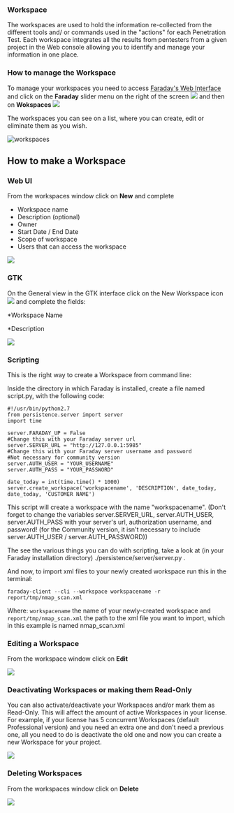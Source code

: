 ### Workspace

The workspaces are used to hold the information re-collected from the different tools and/ or commands used in the "actions" for each Penetration Test. Each workspace integrates all the results from pentesters from a given project in the Web console allowing you to identify and manage your information in one place.

### How to manage the Workspace

To manage your workspaces you need to access [Faraday's Web Interface](https://github.com/infobyte/faraday/wiki/Status-report) and click on the **Faraday** slider menu on the right of the screen ![](https://raw.github.com/wiki/infobyte/faraday/images/workspaces/icon.png)
and then on **Wokspaces**
![](https://raw.github.com/wiki/infobyte/faraday/images/workspaces/menu.png)



The workspaces you can see on a list, where you can create, edit or eliminate them as you wish.

![workspaces](https://raw.github.com/wiki/infobyte/faraday/images/workspaces/list.png)

## How to make a Workspace

### Web UI
From the workspaces window click on **New** and complete

* Workspace name
* Description (optional)
* Owner
* Start Date / End Date
* Scope of workspace
* Users that can access the workspace

![](https://raw.github.com/wiki/infobyte/faraday/images/workspaces/new.png)

### GTK
On the General view in the GTK interface click on the New Workspace icon 
![](https://raw.github.com/wiki/infobyte/faraday/images/workspaces/gtk_new_workspace_icon.png)
and complete the fields:

*Workspace Name

*Description

![](https://raw.github.com/wiki/infobyte/faraday/images/workspaces/gtk_new_workspace_dialog.png)

### Scripting

This is the right way to create a Workspace from command line:

Inside the directory in which Faraday is installed, create a file named script.py, with the following code:

```
#!/usr/bin/python2.7
from persistence.server import server
import time

server.FARADAY_UP = False
#Change this with your Faraday server url
server.SERVER_URL = "http://127.0.0.1:5985"
#Change this with your Faraday server username and password
#Not necessary for community version
server.AUTH_USER = "YOUR_USERNAME"
server.AUTH_PASS = "YOUR_PASSWORD"

date_today = int(time.time() * 1000)
server.create_workspace('workspacename', 'DESCRIPTION', date_today, date_today, 'CUSTOMER NAME')
```
This script will create a workspace with the name "workspacename". (Don't forget to change the variables server.SERVER_URL, server.AUTH_USER, server.AUTH_PASS with your server's url, authorization username, and password! (for the Community version, it isn't necessary to include server.AUTH_USER / server.AUTH_PASSWORD))

The see the various things you can do with scripting, take a look at (in your Faraday installation directory) ./persistence/server/server.py . 

And now, to import xml files to your newly created workspace run this in the terminal:
```
faraday-client --cli --workspace workspacename -r report/tmp/nmap_scan.xml
```
Where:
`workspacename`
the name of your newly-created workspace and
`report/tmp/nmap_scan.xml`
the path to the xml file you want to import, which in this example is named nmap_scan.xml

### Editing a Workspace

From the workspace window click on **Edit**

![](https://raw.github.com/wiki/infobyte/faraday/images/workspaces/edit.png)

### Deactivating Workspaces or making them Read-Only
You can also activate/deactivate your Workspaces and/or mark them as Read-Only. This will affect the amount of active Workspaces in your license. For example, if your license has 5 concurrent Workspaces (default Professional version) and you need an extra one and don't need a previous one, all you need to do is deactivate the old one and now you can create a new Workspace for your project. 

![](https://raw.github.com/wiki/infobyte/faraday/images/workspaces/activation.png)

### Deleting Workspaces

From the workspaces window click on **Delete**

![](https://raw.github.com/wiki/infobyte/faraday/images/workspaces/delete.png)

